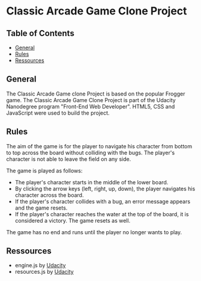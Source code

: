# Classic Arcade Game Clone Project

## Table of Contents

- [General](#general)
- [Rules](#rules)
- [Ressources](#ressources)

## General

The Classic Arcade Game clone Project is based on the popular Frogger game. 
The Classic Arcade Game Clone Project is part of the Udacity Nanodegree program "Front-End Web Developer". 
HTML5, CSS and JavaScript were used to build the project.

## Rules

The aim of the game is for the player to navigate his character from bottom to top across the board without colliding with the bugs. The player's character is not able to leave the field on any side.

The game is played as follows:

- The player's character starts in the middle of the lower board.
- By clicking the arrow keys (left, right, up, down), the player navigates his character across the board.
- If the player's character collides with a bug, an error message appears and the game resets. 
- If the player's character reaches the water at the top of the board, it is considered a victory. The game resets as well.

The game has no end and runs until the player no longer wants to play.

## Ressources

- engine.js by <a href="https://eu.udacity.com/">Udacity</a>
- resources.js by <a href="https://eu.udacity.com/">Udacity</a>
